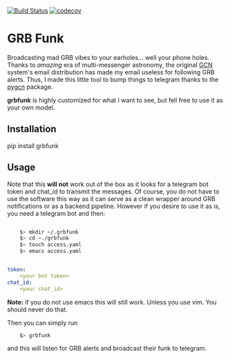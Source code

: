 [![Build Status](https://travis-ci.com/grburgess/grbfunk.svg?branch=master)](https://travis-ci.com/grburgess/grbfunk)
[![codecov](https://codecov.io/gh/grburgess/grbfunk/branch/master/graph/badge.svg)](https://codecov.io/gh/grburgess/grbfunk)

# GRB Funk

Broadcasting mad GRB vibes to your earholes... well your phone holes. Thanks to *amazing* era of multi-messenger astronomy, the original [GCN](https://gcn.gsfc.nasa.gov) system's email distribution has made my email useless for following GRB alerts. Thus, I made this little tool to bump things to telegram thanks to the [pygcn](https://github.com/lpsinger/pygcn) package. 

**grbfunk** is highly customized for what I want to see, but fell free to use it as your own model.

## Installation

pip install grbfunk

## Usage

Note that this **will not** work out of the box as it looks for a telegram bot token and chat_id to transmit the messages. Of course, you do not have to use the software this way as it can serve as a clean wrapper around GRB notifications or as a backend pipeline. However if you desire to use it as is, you need a telegram bot and then:

```bash

	$> mkdir ~/.grbfunk
	$> cd ~./grbfunk
	$> touch access.yaml
	$> emacs access.yaml

```

```yaml

token:
	<your bot token>
chat_id:
	<your chat_id>


```

**Note:** if you do not use emacs this will still work. Unless you use vim. You should never do that. 

Then you can simply run

```bash
	$> grbfunk
```

and this will listen for GRB alerts and broadcast their funk to telegram. 
